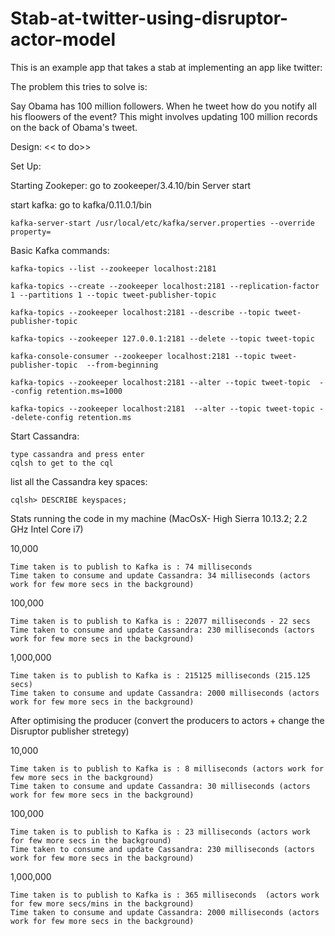 # Stab-at-twitter-using-disruptor-actor-model

This is an example app that takes a stab at implementing an app like twitter:

The problem this tries to solve is:

Say Obama has 100 million followers. When he tweet how do you notify all his floowers of the event?
This might involves updating 100 million records on the back of Obama's tweet.

Design: << to do>>

Set Up:

Starting Zookeper:
go to zookeeper/3.4.10/bin
    Server start

start kafka: go to kafka/0.11.0.1/bin

    kafka-server-start /usr/local/etc/kafka/server.properties --override property= 

Basic Kafka commands:

    kafka-topics --list --zookeeper localhost:2181

    kafka-topics --create --zookeeper localhost:2181 --replication-factor 1 --partitions 1 --topic tweet-publisher-topic

    kafka-topics --zookeeper localhost:2181 --describe --topic tweet-publisher-topic

    kafka-topics --zookeeper 127.0.0.1:2181 --delete --topic tweet-topic

    kafka-console-consumer --zookeeper localhost:2181 --topic tweet-publisher-topic  --from-beginning

    kafka-topics --zookeeper localhost:2181 --alter --topic tweet-topic  --config retention.ms=1000

    kafka-topics --zookeeper localhost:2181  --alter --topic tweet-topic --delete-config retention.ms

Start Cassandra:

    type cassandra and press enter
    cqlsh to get to the cql
    
list all the Cassandra key spaces:

    cqlsh> DESCRIBE keyspaces;

Stats running the code in my machine (MacOsX- High Sierra 10.13.2; 2.2 GHz Intel Core i7)

10,000

    Time taken is to publish to Kafka is : 74 milliseconds
    Time taken to consume and update Cassandra: 34 milliseconds (actors work for few more secs in the background)

100,000

    Time taken is to publish to Kafka is : 22077 milliseconds - 22 secs
    Time taken to consume and update Cassandra: 230 milliseconds (actors work for few more secs in the background)

1,000,000

    Time taken is to publish to Kafka is : 215125 milliseconds (215.125 secs)
    Time taken to consume and update Cassandra: 2000 milliseconds (actors work for few more secs in the background)
    
After optimising the producer (convert the producers to actors + change the Disruptor publisher stretegy)

10,000

    Time taken is to publish to Kafka is : 8 milliseconds (actors work for few more secs in the background)
    Time taken to consume and update Cassandra: 30 milliseconds (actors work for few more secs in the background)

100,000

    Time taken is to publish to Kafka is : 23 milliseconds (actors work for few more secs in the background)
    Time taken to consume and update Cassandra: 230 milliseconds (actors work for few more secs in the background)

1,000,000

    Time taken is to publish to Kafka is : 365 milliseconds  (actors work for few more secs/mins in the background)
    Time taken to consume and update Cassandra: 2000 milliseconds (actors work for few more secs in the background)